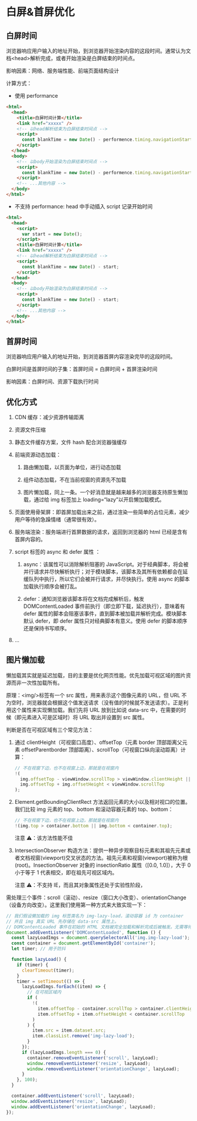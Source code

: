 # 白屏&首屏优化

## 白屏时间

浏览器响应用户输入的地址开始，到浏览器开始渲染内容的这段时间。通常认为文档<head\>解析完成，或者<body>开始渲染是白屏结束的时间点。

影响因素：网络、服务端性能、前端页面结构设计

计算方式：

- 使用 performance

```html
<html>
  <head>
    <title>白屏时间计算</title>
    <link href="xxxxx" />
    <!-- 以head解析结束为白屏结束时间点 -->
    <script>
      const blankTime = new Date() - performence.timing.navigationStart;
    </script>
  </head>
  <body>
    <!-- 以body开始渲染为白屏结束时间点 -->
    <script>
      const blankTime = new Date() - performence.timing.navigationStart;
    </script>
    <!-- ...其他内容 -->
  </body>
</html>
```

- 不支持 performance: head 中手动插入 script 记录开始时间

```html
<html>
  <head>
    <script>
      var start = new Date();
    </script>
    <title>白屏时间计算</title>
    <link href="xxxxx" />
    <!-- 以head解析结束为白屏结束时间点 -->
    <script>
      const blankTime = new Date() - start;
    </script>
  </head>
  <body>
    <!-- 以body开始渲染为白屏结束时间点 -->
    <script>
      const blankTime = new Date() - start;
    </script>
    <!-- ...其他内容 -->
  </body>
</html>
```

## 首屏时间

浏览器响应用户输入的地址开始，到浏览器首屏内容渲染完毕的这段时间。

白屏时间是首屏时间的子集：首屏时间 = 白屏时间 + 首屏渲染时间

影响因素：白屏时间、资源下载执行时间

## 优化方式

1. CDN 缓存：减少资源传输距离

2. 资源文件压缩

3. 静态文件缓存方案，文件 hash 配合浏览器强缓存

4. 前端资源动态加载：

   1. 路由懒加载，以页面为单位，进行动态加载

   2. 组件动态加载，不在当前视窗的资源先不加载

   3. 图片懒加载，同上一条。一个好消息就是越来越多的浏览器支持原生懒加载，通过给 img 标签加上 loading=“lazy”以开启懒加载模式。

5. 页面使用骨架屏：即首屏加载出来之前，通过渲染一些简单的占位元素，减少用户等待的急躁情绪（通常很有效）。

6. 服务端渲染：服务端进行首屏数据的请求，返回到浏览器的 html 已经是含有首屏内容的。

7. script 标签的 async 和 defer 属性 ：

   1. async：该属性可以消除解析阻塞的 JavaScript。对于经典脚本，将会被并行请求并尽快解析执行；对于模块脚本，该脚本及其所有依赖都会在延缓队列中执行，所以它们会被并行请求，并尽快执行。使用 async 的脚本加载执行顺序会被打乱。

   2. defer：通知浏览器该脚本将在文档完成解析后，触发 DOMContentLoaded 事件前执行（即立即下载，延迟执行），意味着有 defer 属性的脚本会阻塞该事件，直到脚本被加载并解析完成。模块脚本默认 defer，即 defer 属性只对经典脚本有意义。使用 defer 的脚本顺序还是保持书写顺序。

8. ...

## 图片懒加载

懒加载其实就是延迟加载，目的主要是优化网页性能。优先加载可视区域的图片资源而非一次性加载所有。

原理：\<img/\>标签有一个 src 属性，用来表示这个图像元素的 URL，但 URL 不为空时，浏览器就会根据这个值发送请求（没有值的时候就不发送请求）。正是利用这个属性来实现懒加载。我们先将 URL 放到比如说 data-src 中，在需要的时候（即元素进入可是区域时）将 URL 取出并设置到 src 属性。

判断是否在可视区域有三个常见方法：

1. 通过 clientHeight（可视窗口高度）、offsetTop（元素 border 顶部距离父元素 offsetParentborder 顶部距离）、scrollTop（可视窗口纵向滚动距离）计算：

   ```js
   // 不在视窗下边，也不在视窗上边，那就是在视窗内
   !(
     img.offsetTop - viewWindow.scrollTop > viewWindow.clientHeight ||
     img.offsetTop + img.offsetHeight < viewWindow.scrollTop
   );
   ```

2. Element.getBoundingClientRect 方法返回元素的大小以及相对视口的位置。我们比较 img 元素的 top、bottom 和滚动容器元素的 top、bottom：

   ```js
   // 不在视窗下边，也不在视窗上边，那就是在视窗内
   !(img.top > container.bottom || img.bottom < container.top);
   ```

   注意 ⚠️：该方法性能不佳

3. IntersectionObserver 构造方法：提供一种异步观察目标元素和其祖先元素或者文档视窗(viewport)交叉状态的方法。祖先元素和视窗(viewport)被称为根(root)。InsectionObserver 对象的 insectionRatio 属性（[0.0, 1.0]），大于 0 小于等于 1 代表相交，即在祖先可视区域内。

   注意 ⚠️：不支持 IE，而且其对象属性还处于实验性阶段，

需处理三个事件：scroll（滚动）、resize（窗口大小改变）、orientationChange（设备方向改变）。这里我们使用第一种方式来大致实现一下：

```js
// 我们假设懒加载的 img 标签类名为 img-lazy-load，滚动容器 id 为 container
// 并且 img 真实 URL 先存储在 data-src 属性上。
// DOMContentLoaded 事件在初始的 HTML 文档被完全加载和解析完成后被触发。无需等待样式表、图像、子框架完全加载。
document.addEventListener('DOMContentLoaded', function () {
  const lazyLoadImgs = document.querySelectorAll('img.img-lazy-load');
  const container = document.getElementById('container');
  let timer; // 用于防抖

  function lazyLoad() {
    if (timer) {
      clearTimeout(timer);
    }
    timer = setTimeout(() => {
      lazyLoadImgs.forEach((item) => {
        // 在可视区域内
        if (
          !(
            item.offsetTop - container.scrollTop > container.clientHeight ||
            item.offsetTop + item.offsetHeight < container.scrollTop
          )
        ) {
          item.src = item.dataset.src;
          item.classList.remove('img-lazy-load');
        }
      });
      if (lazyLoadImgs.length === 0) {
        container.removeEventListener('scroll', lazyLoad);
        window.removeEventListener('resize', lazyLoad);
        window.removeEventListener('orientationChange', lazyLoad);
      }
    }, 100);
  }

  container.addEventListener('scroll', lazyLoad);
  window.addEventListener('resize', lazyLoad);
  window.addEventListener('orientationChange', lazyLoad);
});
```
